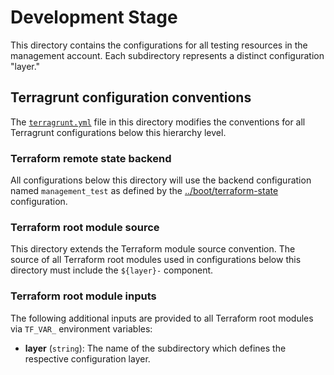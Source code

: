 # Development Stage

This directory contains the configurations for all testing resources in the
management account. Each subdirectory represents a distinct configuration
"layer."

## Terragrunt configuration conventions

The [`terragrunt.yml`](terragrunt.yml) file in this directory modifies the
conventions for all Terragrunt configurations below this hierarchy level.

### Terraform remote state backend

All configurations below this directory will use the backend configuration
named `management_test` as defined by the
[../boot/terraform-state](../boot/terraform-state) configuration.

### Terraform root module source

This directory extends the Terraform module source convention. The source of all
Terraform root modules used in configurations below this directory must include
the `${layer}-` component.

### Terraform root module inputs

The following additional inputs are provided to all Terraform root modules via
`TF_VAR_` environment variables:

- **layer** (`string`): The name of the subdirectory which defines the
  respective configuration layer.
